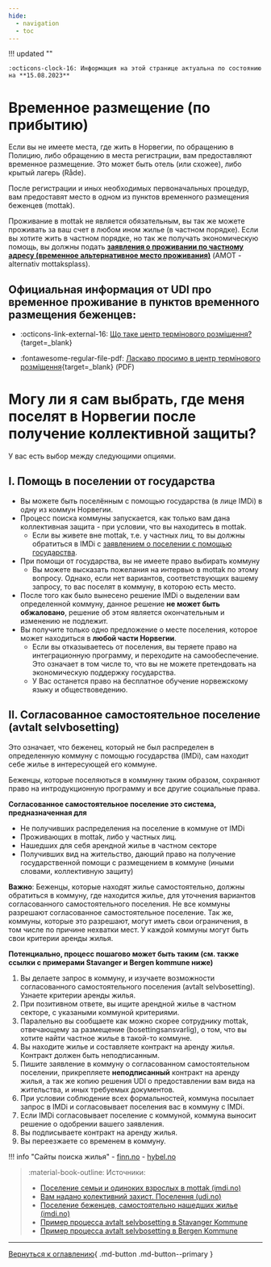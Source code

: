 ```yaml
---
hide:
  - navigation
  - toc
---
```

!!! updated ""

    :octicons-clock-16: Информация на этой странице актуальна по состоянию на **15.08.2023**

# Временное размещение (по прибытию)
Если вы не имеете места, где жить в Норвегии, по обращению в Полицию, либо обращению в места регистрации, вам предоставляют временное размещение. Это может быть отель (или схожее), либо крытый лагерь (Råde). 

После регистрации и иных необходимых первоначальных процедур, вам предоставят место в одном из пунктов временного размещения беженцев (mottak).

Проживание в mottak не является обязательным, вы так же можете проживать за ваш счет в любом ином жилье (в частном порядке). Если вы хотите жить в частном порядке, но так же получать экономическую помощь, вы должны подать [**заявления o проживании по частному адресу (временное альтернативное место проживания)**](https://www.udi.no/uk/information-ukraine-and-russia/situation-in-ukraine/stay-in-norway/apply-for-private-housing/) (AMOT - alternativ mottaksplass).

## Официальная информация от UDI про временное проживание в пунктов временного размещения беженцев:

- :octicons-link-external-16: [Що таке центр термінового розміщення?](https://www.udi.no/uk/information-ukraine-and-russia/situation-in-ukraine/stay-in-norway/frequently-asked-questions-and-answers/#link-30222){target=_blank}

- :fontawesome-regular-file-pdf: [Ласкаво просимо в центр термінового розміщення](https://www.udi.no/globalassets/ukrainasituasjonen-inkl-russlandinfo/ukr---velkommen-til-akuttinnkvartering-v2.pdf){target=_blank} (PDF)


# Могу ли я сам выбрать, где меня поселят в Норвегии после получение коллективной защиты?
У вас есть выбор между следующими опциями.

## I. Помощь в поселении от государства

- Вы можете быть поселённым с помощью государства (в лице IMDi) в одну из коммун Норвегии.
- Процесс поиска коммуны запускается, как только вам дана коллективная защита - при условии, что вы находитесь в mottak.
    - Если вы живете вне mottak, т.е. у частных лиц, то вы должны обратиться в IMDi c [заявлением о поселении с помощью государства](https://www.imdi.no/planlegging-og-bosetting/slik-bosettes-flyktninger/privatboende/).
- При помощи от государства, вы не имеете право выбирать коммуну
    - Вы можете высказать пожелания на интервью в mottak по этому вопросу. Однако, если нет вариантов, соответствующих вашему запросу, то вас поселят в коммуну, в которою есть место.
- После того как было вынесено решение IMDi о выделении вам определенной коммуну, данное решение **не может быть обжаловано**, решение об этом является окончательным и изменению не подлежит.
- Вы получите только одно предложение о месте поселения, которое может находиться в **любой части Норвегии**.
    - Если вы отказываетесь от поселения, вы теряете право на интеграционную программу, и переходите на самообеспечение. Это означает в том числе то, что вы не можете претендовать на экономическую поддержку государства. 
    - У Вас останется право на бесплатное обучение норвежскому языку и обществоведению.


## II. Согласованное самостоятельное поселение (avtalt selvbosetting)

Это означает, что беженец, который не был распределен в определенную коммуну с помощью государства (IMDi), сам находит себе жилье в интересующей его коммуне.

Беженцы, которые поселяються в коммунну таким образом, сохраняют право на интродукционную программу и все другие социальные права.

**Согласованное самостоятельное поселение это система, предназначенная для**

- Не получивших распределения на поселение в коммуне от IMDi
- Проживающих в mottak, либо у частных лиц.
- Нашедших для себя арендной жилье в частном секторе
- Получивших вид на жительство, дающий право на получение государственной помощи с размещением в коммуне (иными словами, коллективную защиту)


**Важно**: Беженцы, которые находят жилье самостоятельно, должны обратиться в коммуну, где находится жилье, для уточнения вариантов согласованного самостоятельного поселения. Не все коммуны разрешают согласованное самостоятельное поселение. Так же, коммуны, которые это разрешают, могут иметь свои ограничения, в том числе по причине нехватки мест. У каждой коммуны могут быть свои критерии аренды жилья.

**Потенциально, процесс пошагово может быть таким (см. также ссылки с примерами Stavanger и Bergen kommune ниже)**

1. Вы делаете запрос в коммуну, и изучаете возможности согласованного самостоятельного поселения (avtalt selvbosetting). Узнаете критерии аренды жилья.
2. При позитивном ответе, вы ищите арендной жилье в частном секторе, с указаными коммуной критериями.
3. Паралельно вы сообщаете как можно скорее сотруднику mottak, отвечающему за размещение (bosettingsansvarlig), о том, что вы хотите найти частное жилье в такой-то коммуне. 
4. Вы находите жилье и составляете контракт на аренду жилья. Контракт должен быть неподписанным.
5. Пишите заявление в коммуну о согласованном самостоятельном поселении, прикрепляете **неподписанный** контракт на аренду жилья, а так же копию решения UDI о предоставлении вам вида на жительства, и иных требуемых документов.
6. При условии соблюдение всех формальностей, коммуна посылает запрос в IMDi и согласовывает поселения вас в коммуну с IMDi.
7. Если IMDi согласовывает поселение с коммуной, коммуна выносит решение о одобрении вашего заявления.
8. Вы подписываете контракт на аренду жилья.
9. Вы переезжаете со временем в коммуну.

!!! info "Сайты поиска жилья"
    - [finn.no](https://www.finn.no/realestate/browse.html)
    - [hybel.no](https://hybel.no/)
    
> :material-book-outline: Источники: 
>
> - [Поселение семьи и одиноких взрослых в mottak (imdi.no)](https://www.imdi.no/planlegging-og-bosetting/slik-bosettes-flyktninger/familier-og-enslige-voksne/)
> - [Вам надано колективний захист. Поселення (udi.no)](https://www.udi.no/uk/information-ukraine-and-russia/situation-in-ukraine/stay-in-norway/protection-asylum-in-norway/received-an-answer/#link-30304)
> - [Поселение беженцев, самостоятельно нашедших жилье (imdi.no)](https://www.imdi.no/planlegging-og-bosetting/bosettingsprosessen/selvbosetting/)
> - [Пример процесса avtalt selvbosetting в Stavanger Kommune](https://www.stavanger.kommune.no/uk-ua/sosialtjenester/flyktningtjenesten-i-stavanger/----/)
> - [Пример процесса avtalt selvbosetting в Bergen Kommune](https://www.bergen.kommune.no/innbyggerhjelpen/bolig-og-sosiale-tjenester/botilbud/kommunal-bolig/avtalt-selvbosetting-for-flyktninger)


---

[Вернуться к оглавлению](index.md){ .md-button .md-button--primary }